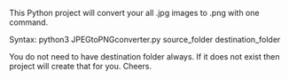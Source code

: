 This Python project will convert your all .jpg images to .png with one command.

Syntax: python3 JPEGtoPNGconverter.py source_folder destination_folder

You do not need to have destination folder always. If it does not exist then project will create that for you.
Cheers.

